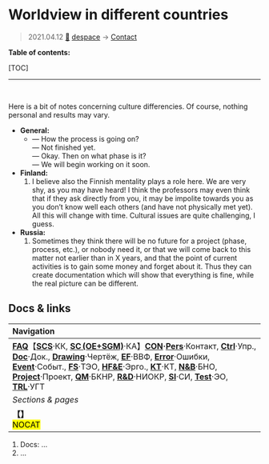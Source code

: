 # Worldview in different countries
> 2021.04.12 [🚀](../index/index.md) [despace](index.md) → [Contact](contact.md)

**Table of contents:**

[TOC]

---

<p style="page-break-after:always"> </p>

Here is a bit of notes concerning culture differencies. Of course, nothing personal and results may vary.

   - **General:**
      - — How the process is going on?<br> — Not finished yet.<br> — Okay. Then on what phase is it?<br> — We will begin working on it soon.
   - **Finland:**
      1. I believe also the Finnish mentality plays a role here. We are very shy, as you may have heard! I think the professors may even think that if they ask directly from you, it may be impolite towards you as you don’t know well each others (and have not physically met yet). All this will change with time. Cultural issues are quite challenging, I guess.
   - **Russia:**
      1. Sometimes they think there will be no future for a project (phase, process, etc.), or nobody need it, or that we will come back to this matter not earlier than in X years, and that the point of current activities is to gain some money and forget about it. Thus they can create documentation which will show that everything is fine, while the real picture can be different.



## Docs & links
|Navigation|
|:-|
|**[FAQ](faq.md)**【**[SCS](scs.md)**·КК, **[SC (OE+SGM)](sc.md)**·КА】**[CON](contact.md)·[Pers](person.md)**·Контакт, **[Ctrl](control.md)**·Упр., **[Doc](doc.md)**·Док., **[Drawing](drawing.md)**·Чертёж, **[EF](ef.md)**·ВВФ, **[Error](error.md)**·Ошибки, **[Event](event.md)**·Событ., **[FS](fs.md)**·ТЭО, **[HF&E](hfe.md)**·Эрго., **[KT](kt.md)**·КТ, **[N&B](nnb.md)**·БНО, **[Project](project.md)**·Проект, **[QM](qm.md)**·БКНР, **[R&D](rnd.md)**·НИОКР, **[SI](si.md)**·СИ, **[Test](test.md)**·ЭО, **[TRL](trl.md)**·УГТ|
|*Sections & pages*|
|**【[](.md)】**<br> <mark>NOCAT</mark>|

   1. Docs: …
   1. …
